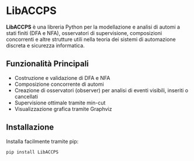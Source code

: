 # LibACCPS

**LibACCPS** è una libreria Python per la modellazione e analisi di automi a stati finiti (DFA e NFA), osservatori di supervisione, composizioni concorrenti e altre strutture utili nella teoria dei sistemi di automazione discreta e sicurezza informatica.

## Funzionalità Principali

- Costruzione e validazione di DFA e NFA
- Composizione concorrente di automi
- Creazione di osservatori (observer) per analisi di eventi visibili, inseriti o cancellati
- Supervisione ottimale tramite min-cut
- Visualizzazione grafica tramite Graphviz

## Installazione

Installa facilmente tramite pip:

```bash
pip install LibACCPS
